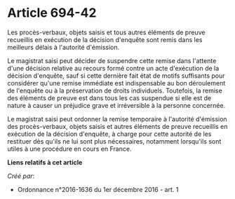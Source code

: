 # Article 694-42

Les procès-verbaux, objets saisis et tous autres éléments de preuve  recueillis en exécution de la décision d'enquête sont
remis dans les  meilleurs délais à l'autorité d'émission. 

Le  magistrat saisi peut décider de suspendre cette remise dans l'attente  d'une décision relative au recours formé contre un
acte d'exécution de  la décision d'enquête, sauf si cette dernière fait état de motifs  suffisants pour considérer qu'une
remise immédiate est indispensable au  bon déroulement de l'enquête ou à la préservation de droits individuels.  Toutefois,
la remise des éléments de preuve est dans tous les cas  suspendue si elle est de nature à causer un préjudice grave et
irréversible à la personne concernée. 

Le  magistrat saisi peut ordonner la remise temporaire à l'autorité  d'émission des procès-verbaux, objets saisis et autres
éléments de  preuve recueillis en exécution de la décision d'enquête, à charge pour  cette autorité de les restituer dès
qu'ils ne lui sont plus nécessaires,  notamment lorsqu'ils sont utiles à une procédure en cours en France.

**Liens relatifs à cet article**

_Créé par_:

  - Ordonnance n°2016-1636 du 1er décembre 2016 - art. 1
